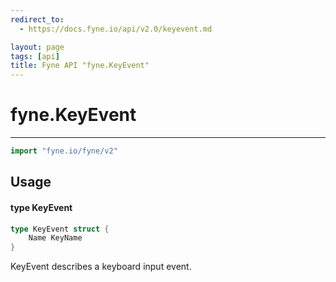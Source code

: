 ```yaml
---
redirect_to:
  - https://docs.fyne.io/api/v2.0/keyevent.md

layout: page
tags: [api]
title: Fyne API "fyne.KeyEvent"
---
```



# fyne.KeyEvent
---
```go
import "fyne.io/fyne/v2"
```

## Usage

#### type KeyEvent

```go
type KeyEvent struct {
	Name KeyName
}
```

KeyEvent describes a keyboard input event.
